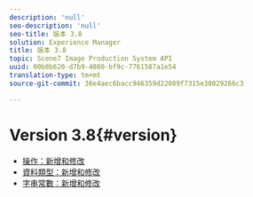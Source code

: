 ```yaml
---
description: 'null'
seo-description: 'null'
seo-title: 版本 3.8
solution: Experience Manager
title: 版本 3.8
topic: Scene7 Image Production System API
uuid: 00b8b620-d7b9-4080-bf9c-7761587a1e54
translation-type: tm+mt
source-git-commit: 36e4aec6bacc946359d22089f7315e38029266c3

---
```



# Version 3.8{#version}

* [操作：新增和修改](r-3-8-operations.md)
* [資料類型：新增和修改](r-3-8-types.md)
* [字串常數：新增和修改](r-3-8-string-constants.md)
